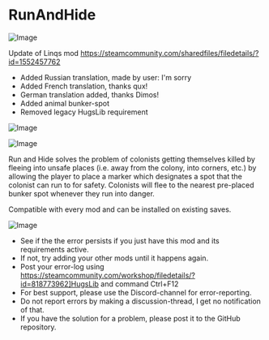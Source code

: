 # RunAndHide

![Image](https://i.imgur.com/buuPQel.png)

Update of Linqs mod
https://steamcommunity.com/sharedfiles/filedetails/?id=1552457762

- Added Russian translation, made by user: I'm sorry
- Added French translation, thanks qux!
- German translation added, thanks Dimos!
- Added animal bunker-spot
- Removed legacy HugsLib requirement

![Image](https://i.imgur.com/pufA0kM.png)

	
![Image](https://i.imgur.com/Z4GOv8H.png)


Run and Hide solves the problem of colonists getting themselves killed by fleeing into unsafe places (i.e. away from the colony, into corners, etc.) by allowing the player to place a marker which designates a spot that the colonist can run to for safety. Colonists will flee to the nearest pre-placed bunker spot whenever they run into danger.
	
Compatible with every mod and can be installed on existing saves.


![Image](https://i.imgur.com/PwoNOj4.png)



-  See if the the error persists if you just have this mod and its requirements active.
-  If not, try adding your other mods until it happens again.
-  Post your error-log using https://steamcommunity.com/workshop/filedetails/?id=818773962]HugsLib and command Ctrl+F12
-  For best support, please use the Discord-channel for error-reporting.
-  Do not report errors by making a discussion-thread, I get no notification of that.
-  If you have the solution for a problem, please post it to the GitHub repository.




